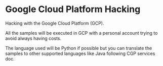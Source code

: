 # Google Cloud Platform Hacking

Hacking with the Google Cloud Platform (GCP).

All the samples will be executed in GCP with a personal account 
trying to avoid always having costs.

The language used will be Python if possible but you can translate
the samples to other supported languages like Java following
CGP services doc.

